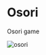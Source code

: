 # Osori
Osori game


![osori](https://user-images.githubusercontent.com/54255017/69683679-00877580-10f9-11ea-97dd-7dc42c5e848d.gif)



